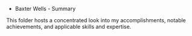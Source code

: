 * Baxter Wells \- Summary

This folder hosts a concentrated look into my accomplishments, notable achievements, and applicable skills and expertise.